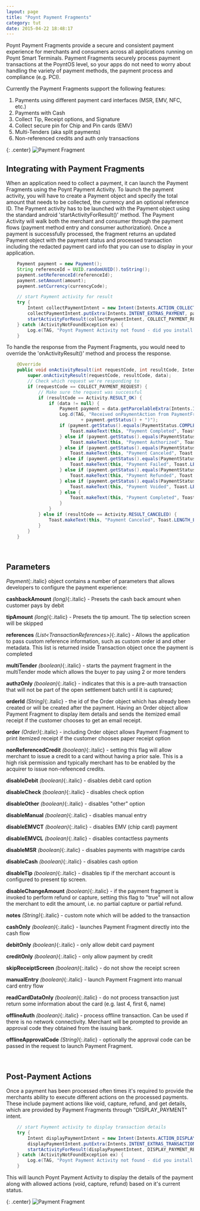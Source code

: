 ```yaml
---
layout: page
title: "Poynt Payment Fragments"
category: tut
date: 2015-04-22 18:48:17
---
```



Poynt Payment Fragments provide a secure and consistent payment experience for merchants and consumers across all applications running on Poynt Smart Terminals. Payment Fragments securely process payment transactions at the PoyntOS level, so your apps do not need to worry about handling the variety of payment methods, the payment process and compliance (e.g. PCI).

Currently the Payment Fragments support the following features:

1. Payments using different payment card interfaces (MSR, EMV, NFC, etc.)
2. Payments with Cash
3. Collect Tip, Receipt options, and Signature
4. Collect secure pin for Chip and Pin cards (EMV)
5. Multi-Tenders (aka split payments)
6. Non-referenced credits and auth only transactions

{: .center}
![Payment Fragment]({{site.url}}/developer/assets/payment-fragment.png)

## Integrating with Payment Fragments

When an application need to collect a payment, it can launch the Payment Fragments using the Poynt Payment Activity. To launch the payment activity, you will have to create a Payment object and specify the total amount that needs to be collected, the currency and an optional reference ID. The Payment activity has to be launched with the Payment object using the standard android 'startActivityForResult()' method. The Payment Activity will walk both the merchant and consumer through the payment flows (payment method entry and consumer authorization). Once a payment is successfully processed, the fragment returns an updated Payment object with the payment status and processed transaction including the redacted payment card info that you can use to display in your application.

~~~java
    Payment payment = new Payment();
    String referenceId = UUID.randomUUID().toString();
    payment.setReferenceId(referenceId);
    payment.setAmount(amount);
    payment.setCurrency(currencyCode);

    // start Payment activity for result
    try {
        Intent collectPaymentIntent = new Intent(Intents.ACTION_COLLECT_PAYMENT);
        collectPaymentIntent.putExtra(Intents.INTENT_EXTRAS_PAYMENT, payment);
        startActivityForResult(collectPaymentIntent, COLLECT_PAYMENT_REQUEST);
    } catch (ActivityNotFoundException ex) {
        Log.e(TAG, "Poynt Payment Activity not found - did you install PoyntServices?", ex);
    }
~~~

To handle the response from the Payment Fragments, you would need to override the 'onActivityResult()' method and process the response.

~~~java
    @Override
    public void onActivityResult(int requestCode, int resultCode, Intent data) {
        super.onActivityResult(requestCode, resultCode, data);
        // Check which request we're responding to
        if (requestCode == COLLECT_PAYMENT_REQUEST) {
            // Make sure the request was successful
            if (resultCode == Activity.RESULT_OK) {
                if (data != null) {
                    Payment payment = data.getParcelableExtra(Intents.INTENT_EXTRAS_PAYMENT);
                    Log.d(TAG, "Received onPaymentAction from PaymentFragment w/ Status("
                            + payment.getStatus() + ")");
                    if (payment.getStatus().equals(PaymentStatus.COMPLETED)) {
                        Toast.makeText(this, "Payment Completed", Toast.LENGTH_LONG).show();
                    } else if (payment.getStatus().equals(PaymentStatus.AUTHORIZED)) {
                        Toast.makeText(this, "Payment Authorized", Toast.LENGTH_LONG).show();
                    } else if (payment.getStatus().equals(PaymentStatus.CANCELED)) {
                        Toast.makeText(this, "Payment Canceled", Toast.LENGTH_LONG).show();
                    } else if (payment.getStatus().equals(PaymentStatus.FAILED)) {
                        Toast.makeText(this, "Payment Failed", Toast.LENGTH_LONG).show();
                    } else if (payment.getStatus().equals(PaymentStatus.REFUNDED)) {
                        Toast.makeText(this, "Payment Refunded", Toast.LENGTH_LONG).show();
                    } else if (payment.getStatus().equals(PaymentStatus.VOIDED)) {
                        Toast.makeText(this, "Payment Voided", Toast.LENGTH_LONG).show();
                    } else {
                        Toast.makeText(this, "Payment Completed", Toast.LENGTH_LONG).show();
                    }
                }
            } else if (resultCode == Activity.RESULT_CANCELED) {
                Toast.makeText(this, "Payment Canceled", Toast.LENGTH_LONG).show();
            }
        }
    }
~~~
<p>&nbsp;</p>


## Parameters

_Payment_{:.italic} object contains a number of parameters that allows developers to configure the payment experience:

**cashbackAmount**  _(long)_{:.italic} - Presets the cash back amount when customer pays by debit  

**tipAmount** _(long)_{:.italic} - Presets the tip amount. The tip selection screen will be skipped

**references** _(List\<TransactionReferences\>)_{:.italic} - Allows the application to pass custom reference information, such as custom order id and other metadata. This list is returned inside Transaction object once the payment is completed

**multiTender** _(boolean)_{:.italic} - starts the payment fragment in the multiTender mode which allows the buyer to pay using 2 or more tenders

**authzOnly** _(boolean)_{:.italic} - indicates that this is a pre-auth transaction that will not be part of the open settlement batch until it is captured;

**orderId** _(String)_{:.italic} - the id of the Order object which has already been created or will be created after the payment. Having an Order object allow Payment Fragment to display item details and sends the itemized email receipt if the customer chooses to get an email receipt.

**order** _(Order)_{:.italic} - including Order object allows Payment Fragment to print itemized receipt if the customer chooses paper receipt option

**nonReferencedCredit** _(boolean)_{:.italic} - setting this flag will allow merchant to issue a credit to a card without having a prior sale. This is a high risk permission and typically merchant has to be enabled by the acquirer to issue non-refeenced credits.

**disableDebit** _(boolean)_{:.italic} - disables debit card option

**disableCheck** _(boolean)_{:.italic} - disables check option

**disableOther** _(boolean)_{:.italic} - disables "other" option

**disableManual** _(boolean)_{:.italic} - disables manual entry

**disableEMVCT** _(boolean)_{:.italic} - disables EMV (chip card) payment

**disableEMVCL** _(boolean)_{:.italic} - disables contactless payments

**disableMSR** _(boolean)_{:.italic} - disables payments with magstripe cards

**disableCash** _(boolean)_{:.italic} - disables cash option

**disableTip** _(boolean)_{:.italic} - disables tip if the merchant account is configured to present tip screen.

**disableChangeAmount** _(boolean)_{:.italic} - if the payment fragment is invoked to perform refund or capture, setting this flag to "true" will not allow the merchant to edit the amount, i.e. no partial capture or partial refund.

**notes** _(String)_{:.italic} - custom note which will be added to the transaction

**cashOnly** _(boolean)_{:.italic} - launches Payment Fragment directly into the cash flow

**debitOnly** _(boolean)_{:.italic} - only allow debit card payment

**creditOnly** _(boolean)_{:.italic} - only allow payment by credit

**skipReceiptScreen** _(boolean)_{:.italic} - do not show the receipt screen

**manualEntry** _(boolean)_{:.italic} - launch Payment Fragment into manual card entry flow

**readCardDataOnly** _(boolean)_{:.italic} - do not process transaction just return some information about the card (e.g. last 4, first 6, name)

**offlineAuth** _(boolean)_{:.italic} - process offline transaction. Can be used if there is no network connectivity. Merchant will be prompted to provide an approval code they obtained from the issuing bank.

**offlineApprovalCode** _(String)_{:.italic} - optionally the approval code can be passed in the request to launch Payment Fragment.

<p>&nbsp;</p>

## Post-Payment Actions

Once a payment has been processed often times it's required to provide the merchants ability to execute different actions on the processed payments. These include payment actions like void, capture, refund, and get details, which are provided by Payment Fragments through "DISPLAY_PAYMENT" intent.

~~~java
    // start Payment activity to display transaction details
    try {
        Intent displayPaymentIntent = new Intent(Intents.ACTION_DISPLAY_PAYMENT);
        displayPaymentIntent.putExtra(Intents.INTENT_EXTRAS_TRANSACTION_ID, transactionId);
        startActivityForResult(displayPaymentIntent, DISPLAY_PAYMENT_REQUEST);
    } catch (ActivityNotFoundException ex) {
        Log.e(TAG, "Poynt Payment Activity not found - did you install PoyntServices?", ex);
    }
~~~

This will launch Poynt Payment Activity to display the details of the payment along with allowed actions (void, capture, refund) based on it's current status.

{: .center}
![Payment Fragment]({{site.url}}/developer/assets/payment-details.png)
